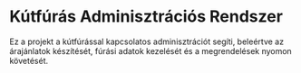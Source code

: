 # Kútfúrás Adminisztrációs Rendszer

Ez a projekt a kútfúrással kapcsolatos adminisztrációt segíti, beleértve az árajánlatok készítését, fúrási adatok kezelését és a megrendelések nyomon követését.
